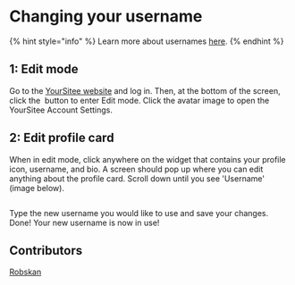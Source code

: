 # Changing your username

{% hint style="info" %}
Learn more about usernames [here](changing-your-username.md).
{% endhint %}

## 1: Edit mode

Go to the [YourSitee website](https://yoursit.ee) and log in. Then, at the bottom of the screen, click the <img src="../.gitbook/assets/Edit%20Button%20(1).png" alt="" data-size="line"> button to enter Edit mode. Click the avatar image to open the YourSitee Account Settings.

## 2: Edit profile card

When in edit mode, click anywhere on the widget that contains your profile icon, username, and bio. A screen should pop up where you can edit anything about the profile card. Scroll down until you see 'Username' (image below).

<figure><img src="../.gitbook/assets/chrome_CASRbiBAb0.png" alt=""><figcaption></figcaption></figure>

Type the new username you would like to use and save your changes. Done! Your new username is now in use!

## Contributors

[Robskan](../contributors.md#robskan)
